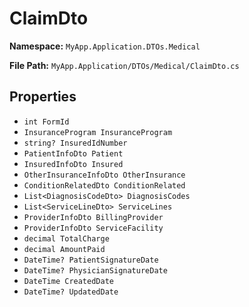 # ClaimDto

**Namespace:** `MyApp.Application.DTOs.Medical`

**File Path:** `MyApp.Application/DTOs/Medical/ClaimDto.cs`

## Properties

- `int FormId`
- `InsuranceProgram InsuranceProgram`
- `string? InsuredIdNumber`
- `PatientInfoDto Patient`
- `InsuredInfoDto Insured`
- `OtherInsuranceInfoDto OtherInsurance`
- `ConditionRelatedDto ConditionRelated`
- `List<DiagnosisCodeDto> DiagnosisCodes`
- `List<ServiceLineDto> ServiceLines`
- `ProviderInfoDto BillingProvider`
- `ProviderInfoDto ServiceFacility`
- `decimal TotalCharge`
- `decimal AmountPaid`
- `DateTime? PatientSignatureDate`
- `DateTime? PhysicianSignatureDate`
- `DateTime CreatedDate`
- `DateTime? UpdatedDate`

